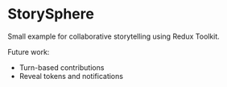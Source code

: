 # StorySphere

Small example for collaborative storytelling using Redux Toolkit.

Future work:
- Turn-based contributions
- Reveal tokens and notifications
